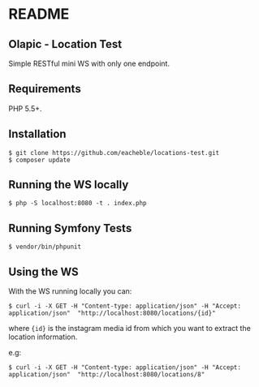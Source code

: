 README
======

Olapic - Location Test
----------------------

Simple RESTful mini WS with only one endpoint.

Requirements
------------

PHP 5.5+.

Installation
------------
```
$ git clone https://github.com/eacheble/locations-test.git
$ composer update
```

Running the WS locally
----------------------
```
$ php -S localhost:8080 -t . index.php
```

Running Symfony Tests
---------------------
```
$ vendor/bin/phpunit
```

Using the WS
------------

With the WS running locally you can:

```
$ curl -i -X GET -H "Content-type: application/json" -H "Accept: application/json"  "http://localhost:8080/locations/{id}"
```

where ``` {id} ``` is the instagram media id from which you want to extract the location information.

e.g:

```
$ curl -i -X GET -H "Content-type: application/json" -H "Accept: application/json"  "http://localhost:8080/locations/8"
```